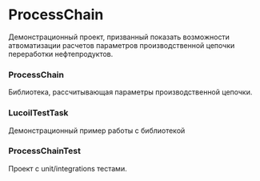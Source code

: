 # ProcessChain
Демонстрационный проект, призванный показать возможности атвоматизации расчетов параметров производственной цепочки переработки нефтепродуктов.

### ProcessChain  
Библиотека, рассчитывающая параметры производственной цепочки.
### LucoilTestTask
Демонстрационный пример работы с библиотекой
### ProcessChainTest
Проект с unit/integrations тестами.
